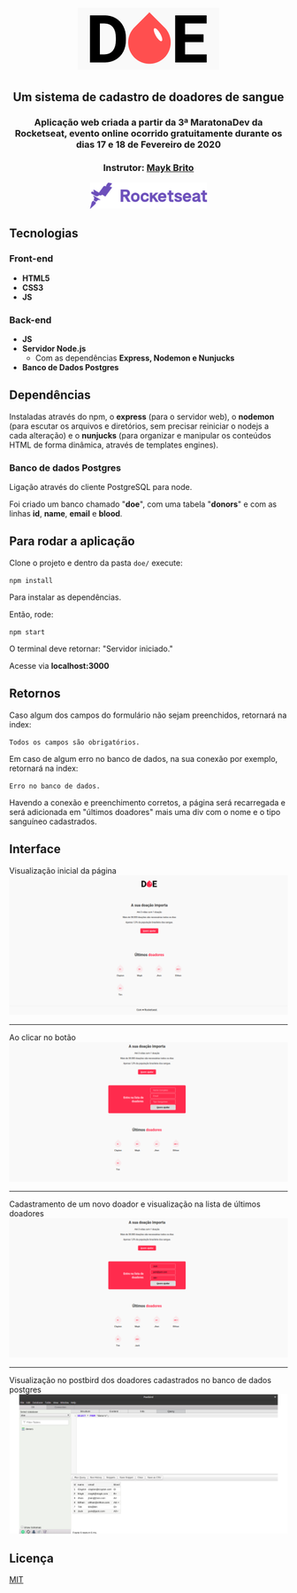 <h1 align="center">
    <img alt="DOE" src="public/logo.png">
</h1>

<h2 align="center"> Um sistema de cadastro de doadores de sangue </h2>

<h3 align="center"> Aplicação web criada a partir da 3ª MaratonaDev da Rocketseat, evento online ocorrido gratuitamente durante os dias 17 e 18 de Fevereiro de 2020 </h3>

<h3 align="center"> Instrutor: <a href="https://github.com/maykbrito">Mayk Brito</a> </h3>

<p align="center"> <img src="rocketseat.png" alt="Rocketseat" width="212"> </p>

## Tecnologias
### Front-end
- **HTML5**
- **CSS3**
- **JS**
### Back-end
- **JS**
- **Servidor Node.js**
  - Com as dependências **Express, Nodemon e Nunjucks**
- **Banco de Dados Postgres**

## Dependências

Instaladas através do npm, o **express** (para o servidor web), o **nodemon** (para escutar os arquivos e diretórios, sem precisar reiniciar o nodejs a cada alteração) e o **nunjucks** (para organizar e manipular os conteúdos HTML de forma dinâmica, através de templates engines).

### Banco de dados Postgres
Ligação através do cliente PostgreSQL para node.

Foi criado um banco chamado "**doe**", com uma tabela "**donors**" e com as linhas **id**, **name**, **email** e **blood**.

## Para rodar a aplicação

Clone o projeto e dentro da pasta `doe/` execute:

`npm install`

Para instalar as dependências.

Então, rode:

`npm start`

O terminal deve retornar: "Servidor iniciado."

Acesse via **localhost:3000**

## Retornos
Caso algum dos campos do formulário não sejam preenchidos, retornará na index:

`Todos os campos são obrigatórios.`

Em caso de algum erro no banco de dados, na sua conexão por exemplo, retornará na index:

`Erro no banco de dados.`

Havendo a conexão e preenchimento corretos, a página será recarregada e será adicionada em "últimos doadores" mais uma div com o nome e o tipo sanguíneo cadastrados.

## Interface

Visualização inicial da página
![print1](prints/print1.png "Visualização da página")

---

Ao clicar no botão
![print2](prints/print2.png "Ao clicar em quero ajudar")

---

Cadastramento de um novo doador e visualização na lista de últimos doadores
![print3](prints/print3.png "Adicionando um novo doador, que é adicionado na lista em baixo")

---

Visualização no postbird dos doadores cadastrados no banco de dados postgres
![print4](prints/print4.png "Visualização dos doadores cadastrados no banco de dados através do Postbird")

## Licença
[MIT](https://github.com/christyanbrayan/doe/blob/master/LICENSE)
